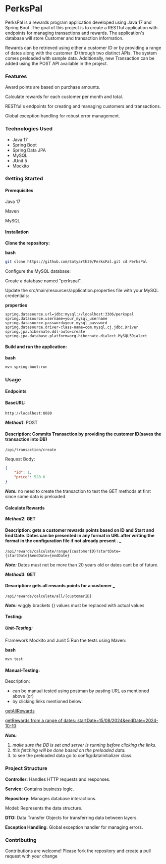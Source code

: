 # **PerksPal**

PerksPal is a rewards program application developed using Java 17 and Spring Boot. The goal of this project is to create a RESTful application with endpoints for managing transactions and rewards. The application's database will store Customer and transaction information.

Rewards can be retrieved using either a customer ID or by providing a range of dates along with the customer ID through two distinct APIs. The system comes preloaded with sample data. Additionally, new Transaction can be added using the POST API available in the project.

### Features

Award points are based on purchase amounts.

Calculate rewards for each customer per month and total.

RESTful's endpoints for creating and managing customers and transactions.

Global exception handling for robust error management.

### Technologies Used

* Java 17
* Spring Boot
* Spring Data JPA
* MySQL
* JUnit 5
* Mockito

### Getting Started

#### Prerequisites

Java 17

Maven

MySQL

#### Installation

**Clone the repository:**

**bash**
```bash
git clone https://github.com/Satyarth29/PerksPal.git cd PerksPal
```

Configure the MySQL database:

Create a database named "perkspal".

Update the 
src/main/resources/application.properties file with your MySQL credentials:

**properties**
```
spring.datasource.url=jdbc:mysql://localhost:3306/perkspal
spring.datasource.username=your_mysql_username
spring.datasource.password=your_mysql_password
spring.datasource.driver-class-name=com.mysql.cj.jdbc.Driver
spring.jpa.hibernate.ddl-auto=create
spring.jpa.database-platform=org.hibernate.dialect.MySQL5Dialect
```
#### Build and run the application:

**bash**
```bash
mvn spring-boot:run
```

### Usage

#### Endpoints
#### BaseURL: 
```html
http://localhost:8080
```


**_Method1_**: POST
#### Description: Commits Transaction by providing the customer ID(saves the transaction into DB)
```
/api/transaction/create
```
Request Body:

```json
{
    "id": 1,
    "price": 520.0
}
```
**_Note:_**
no need to create the transaction to test the GET methods at first since some data is preloaded
#### Calculate Rewards 


**_Method2_**: **GET**
#### Description: **gets a customer rewards points based on ID and Start and End Date. Dates can be presented in any format in URL after writing the format in the configuration file if not already present . _**

```
/api/rewards/calculate/range/{customerID}?startDate={startDate}&endDate={endDate}
```
**_Note:_**
Dates must not be more than 20 years old or dates cant be of future.

**_Method3_**: **GET**
#### Description: **gets all rewards points for a customer _**
```
/api/rewards/calculate/all/{customerID}
```
**_Note:_**
wiggly brackets {} values must be replaced with actual values
#### Testing:

##### Unit-Testing:

Framework
Mockito and Junit 5
Run the tests using Maven:

**bash**
```bash
mvn test
```
#### Manual-Testing:
Description: 
* can be manual tested using postman by pasting URL as mentioned above 
                          (or)
* by clicking links mentioned below:

[getAllRewards](http://localhost:8080/api/rewards/calculate/all/1)

[getRewards from a range of dates: startDate=15/08/2024&endDate=2024-10-10 ](http://localhost:8080/api/rewards/calculate/range/1?startDate=15/08/2024&endDate=2024-10-10)

**_Note:_**
1. _make sure the DB is set and server is running before clicking the links._
2. _this fetching will be done based on the preloaded data._
3. to see the preloaded data go to config/dataInitializer class



### Project Structure

**Controller:** Handles HTTP requests and responses.

**Service:** Contains business logic.

**Repository:** Manages database interactions.

Model: Represents the data structure.

**DTO:** Data Transfer Objects for transferring data between layers.

**Exception Handling:** Global exception handler for managing errors.

### Contributing

Contributions are welcome! Please fork the repository and create a pull request with your change
